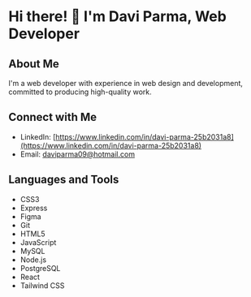 # Hi there! 👋 I'm Davi Parma, Web Developer

## About Me

I'm a web developer with experience in web design and development, committed to producing high-quality work.

## Connect with Me

- LinkedIn: [https://www.linkedin.com/in/davi-parma-25b2031a8](https://www.linkedin.com/in/davi-parma-25b2031a8)
- Email: [daviparma09@hotmail.com](mailto:daviparma09@hotmail.com)

## Languages and Tools

- CSS3
- Express
- Figma
- Git
- HTML5
- JavaScript
- MySQL
- Node.js
- PostgreSQL
- React
- Tailwind CSS
